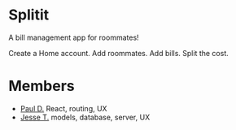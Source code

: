 # Splitit
A bill management app for roommates!

Create a Home account. Add roommates. Add bills. Split the cost.

# Members
* [Paul D.](https://github.com/rukaroa)
    React, routing, UX
* [Jesse T.](https://github.com/jthomasi)
    models, database, server, UX